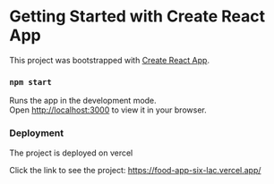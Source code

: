 # Getting Started with Create React App

This project was bootstrapped with [Create React App](https://github.com/facebook/create-react-app).


### `npm start`

Runs the app in the development mode.\
Open [http://localhost:3000](http://localhost:3000) to view it in your browser.


### Deployment

The project is deployed on vercel

Click the link to see the project: https://food-app-six-lac.vercel.app/

